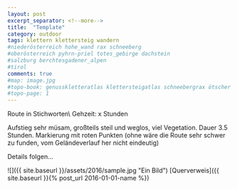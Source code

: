 ```yaml
---
layout: post
excerpt_separator: <!--more-->
title:  "Template"
category: outdoor
tags: klettern klettersteig wandern
#niederösterreich hohe_wand rax schneeberg
#oberösterreich pyhrn-priel totes_gebirge dachstein
#salzburg berchtesgadener_alpen
#tirol
comments: true
#map: image.jpg
#topo-book: genusskletteratlas klettersteigatlas schneebergrax ötscher
#topo-page: 1
---
```

Route in Stichworten\\
Gehzeit: x Stunden


Aufstieg sehr müsam, großteils steil und weglos, viel Vegetation. Dauer 3.5 Stunden. Markierung mit roten Punkten (ohne wäre die Route sehr schwer zu funden, vom Geländeverlauf her nicht eindeutig)

<!--more-->

Details folgen...

![]({{ site.baseurl }}/assets/2016/sample.jpg "Ein Bild")
[Querverweis]({{ site.baseurl }}{% post_url 2016-01-01-name %})
